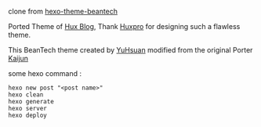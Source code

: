 clone from [hexo-theme-beantech](https://github.com/YenYuHsuan/hexo-theme-beantech/)

Ported Theme of [Hux Blog](https://github.com/Huxpro/huxpro.github.io), Thank [Huxpro](https://github.com/Huxpro) for designing such a flawless theme.
 
This BeanTech theme created by [YuHsuan](http://beantech.org) modified from the original Porter [Kaijun](http://kaijun.rocks/hexo-theme-huxblog/)

some hexo command :
```
hexo new post "<post name>"
hexo clean
hexo generate
hexo server
hexo deploy
```